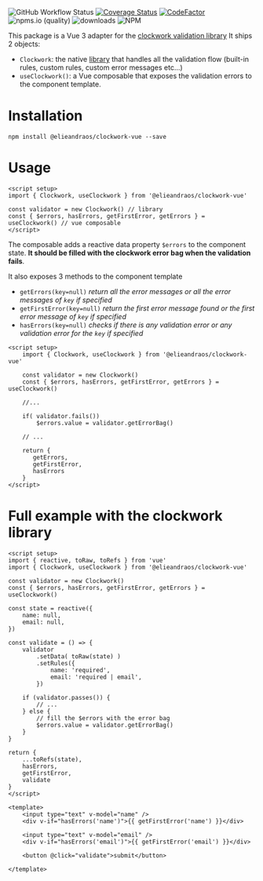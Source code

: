 ![GitHub Workflow Status](https://img.shields.io/github/workflow/status/elieandraos/clockwork-vue/CI)
[![Coverage Status](https://coveralls.io/repos/github/elieandraos/clockwork-vue/badge.svg?branch=main)](https://coveralls.io/github/elieandraos/clockwork-vue?branch=main)
[![CodeFactor](https://www.codefactor.io/repository/github/elieandraos/clockwork-vue/badge)](https://www.codefactor.io/repository/github/elieandraos/clockwork-vue)
![npms.io (quality)](https://img.shields.io/npms-io/quality-score/@elieandraos/clockwork-vue)
![downloads](https://img.shields.io/npm/dt/@elieandraos/clockwork-vue)
![NPM](https://img.shields.io/npm/l/@elieandraos/clockwork-vue)

This package is a Vue 3 adapter for the [clockwork validation library](https://github.com/elieandraos/clockwork)
It ships 2 objects: 
- `Clockwork`: the native [library](https://github.com/elieandraos/clockwork) that handles all the validation flow (built-in rules, custom rules, custom error messages etc...)
- `useClockwork()`: a Vue composable that exposes the validation errors to the component template.

# Installation
```shell
npm install @elieandraos/clockwork-vue --save
```

# Usage
```vue
<script setup>
import { Clockwork, useClockwork } from '@elieandraos/clockwork-vue'

const validator = new Clockwork() // library
const { $errors, hasErrors, getFirstError, getErrors } = useClockwork() // vue composable
</script>
```

The composable adds a reactive data property `$errors` to the component state. 
**It should be filled with the clockwork error bag when the validation fails**.

It also exposes 3 methods to the component template
- `getErrors(key=null)` _return all the error messages or all the error messages of `key` if specified_
- `getFirstError(key=null)` _return the first error message found or the first error message of `key` if specified_
- `hasErrors(key=null)` _checks if there is any validation error or any validation error for the `key` if specified_

```vue
<script setup>
    import { Clockwork, useClockwork } from '@elieandraos/clockwork-vue'
    
    const validator = new Clockwork()
    const { $errors, hasErrors, getFirstError, getErrors } = useClockwork()

    //...
    
    if( validator.fails())
        $errors.value = validator.getErrorBag()
    
    // ...
    
    return {
       getErrors,
       getFirstError,
       hasErrors
    }
</script>
```

# Full example with the clockwork library
```vue
<script setup>
import { reactive, toRaw, toRefs } from 'vue'
import { Clockwork, useClockwork } from '@elieandraos/clockwork-vue'

const validator = new Clockwork()
const { $errors, hasErrors, getFirstError, getErrors } = useClockwork()

const state = reactive({
    name: null,
    email: null,
})

const validate = () => {
    validator
        .setData( toRaw(state) )
        .setRules({
            name: 'required',
            email: 'required | email',
        })

    if (validator.passes()) {
        // ...
    } else {
        // fill the $errors with the error bag
        $errors.value = validator.getErrorBag()
    }
}

return {
    ...toRefs(state),
    hasErrors,
    getFirstError,
    validate
}
</script>

<template>
    <input type="text" v-model="name" />
    <div v-if="hasErrors('name')">{{ getFirstError('name') }}</div>

    <input type="text" v-model="email" />
    <div v-if="hasErrors('email')">{{ getFirstError('email') }}</div>
    
    <button @click="validate">submit</button>
    
</template>
```
